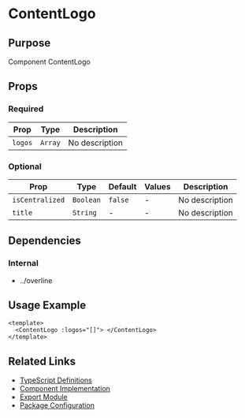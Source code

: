 # ContentLogo

## Purpose

Component ContentLogo

## Props

### Required

| Prop    | Type    | Description    |
| ------- | ------- | -------------- |
| `logos` | `Array` | No description |

### Optional

| Prop            | Type      | Default | Values | Description    |
| --------------- | --------- | ------- | ------ | -------------- |
| `isCentralized` | `Boolean` | `false` | -      | No description |
| `title`         | `String`  | -       | -      | No description |

## Dependencies

### Internal

- ../overline

## Usage Example

```vue
<template>
  <ContentLogo :logos="[]"> </ContentLogo>
</template>
```

## Related Links

- [TypeScript Definitions](./ContentLogo.d.ts)
- [Component Implementation](./ContentLogo.vue)
- [Export Module](./contentlogo.js)
- [Package Configuration](./package.json)
